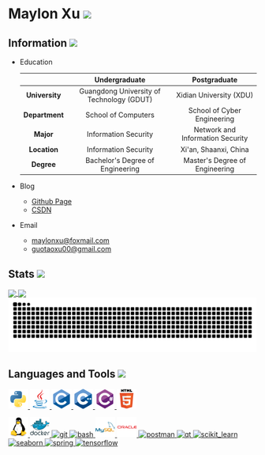 # Maylon Xu <img src="https://emojis.slackmojis.com/emojis/images/1588866973/8934/hellokittydance.gif?1588866973" width="90">
<!-- emojis: https://slackmojis.com/-->
## Information <img src="https://emojis.slackmojis.com/emojis/images/1696534303/70363/doggotypingq.gif?1696534303" width="40">
- Education

  |                | Undergraduate                             | Postgraduate                     |
  | :------------: | :---------------------------------------: | :------------------------------: |
  | **University** | Guangdong University of Technology (GDUT) | Xidian University (XDU) <!--(Exempt from Admission Exam)-->         |
  | **Department** | School of Computers                       | School of Cyber Engineering      |
  | **Major**      | Information Security                      | Network and Information Security |
  | **Location**   | Information Security                      | Xi'an, Shaanxi, China            |
  | **Degree**     | Bachelor's Degree of Engineering          | Master's Degree of Engineering   |

- Blog
  - [Github Page](https://Country-If.github.io)
  - [CSDN](https://blog.csdn.net/weixin_45824303)
- Email
  - maylonxu@foxmail.com
  - guotaoxu00@gmail.com

## Stats <img src="https://emojis.slackmojis.com/emojis/images/1680554188/65018/cat-roomba-exceptionally-fast.gif?1680554188" width="40">
<div>
  <a href="https://github.com/Country-If">
    <img align="center" src="https://github-readme-stats-three-brown-35.vercel.app/api?username=Country-If&show_icons=true&theme=transparent&include_all_commits=true&hide_border=true"/>
  </a>
  <a href="https://github.com/Country-If">
    <img align="center" src="https://github-readme-stats-three-brown-35.vercel.app/api/top-langs/?username=Country-If&hide=tcl,xslt,jupyter%20notebook,smarty,tex&theme=transparent&layout=compact&hide_border=true"/>
  </a>
</div>

<picture>
  <source media="(prefers-color-scheme: light)" srcset="res/github-contribution-grid-snake.svg">
  <source media="(prefers-color-scheme: dark)" srcset="res/github-contribution-grid-snake-dark.svg">
  <img alt="github contribution grid snake animation" src="res/github-contribution-grid-snake.svg">
</picture>

<!-- icons: https://rahuldkjain.github.io/gh-profile-readme-generator/ -->
## Languages and Tools <img src="https://emojis.slackmojis.com/emojis/images/1643516377/24139/tangerine_fire.gif?1643516377" width="40">
<p align="left"> 
  <a href="https://www.python.org" target="_blank" rel="noreferrer"> <img src="https://raw.githubusercontent.com/devicons/devicon/master/icons/python/python-original.svg" alt="python" width="40" height="40"/> </a> 
  <a href="https://www.java.com" target="_blank" rel="noreferrer"> <img src="https://raw.githubusercontent.com/devicons/devicon/master/icons/java/java-original.svg" alt="java" width="40" height="40"/> </a> 
  <a href="https://www.cprogramming.com/" target="_blank" rel="noreferrer"> <img src="https://raw.githubusercontent.com/devicons/devicon/master/icons/c/c-original.svg" alt="c" width="40" height="40"/> </a> 
  <a href="https://www.w3schools.com/cpp/" target="_blank" rel="noreferrer"> <img src="https://raw.githubusercontent.com/devicons/devicon/master/icons/cplusplus/cplusplus-original.svg" alt="cplusplus" width="40" height="40"/> </a> 
  <a href="https://www.w3schools.com/cs/" target="_blank" rel="noreferrer"> <img src="https://raw.githubusercontent.com/devicons/devicon/master/icons/csharp/csharp-original.svg" alt="csharp" width="40" height="40"/> </a> 
  <a href="https://www.w3.org/html/" target="_blank" rel="noreferrer"> <img src="https://raw.githubusercontent.com/devicons/devicon/master/icons/html5/html5-original-wordmark.svg" alt="html5" width="40" height="40"/> </a> 
  
  <a href="https://www.linux.org/" target="_blank" rel="noreferrer"> <img src="https://raw.githubusercontent.com/devicons/devicon/master/icons/linux/linux-original.svg" alt="linux" width="40" height="40"/> </a> 
  <a href="https://www.docker.com/" target="_blank" rel="noreferrer"> <img src="https://raw.githubusercontent.com/devicons/devicon/master/icons/docker/docker-original-wordmark.svg" alt="docker" width="40" height="40"/> </a> 
  <a href="https://git-scm.com/" target="_blank" rel="noreferrer"> <img src="https://www.vectorlogo.zone/logos/git-scm/git-scm-icon.svg" alt="git" width="40" height="40"/> </a> 
  <a href="https://www.gnu.org/software/bash/" target="_blank" rel="noreferrer"> <img src="https://www.vectorlogo.zone/logos/gnu_bash/gnu_bash-icon.svg" alt="bash" width="40" height="40"/> </a> 
  <a href="https://www.mysql.com/" target="_blank" rel="noreferrer"> <img src="https://raw.githubusercontent.com/devicons/devicon/master/icons/mysql/mysql-original-wordmark.svg" alt="mysql" width="40" height="40"/> </a> 
  <a href="https://www.oracle.com/" target="_blank" rel="noreferrer"> <img src="https://raw.githubusercontent.com/devicons/devicon/master/icons/oracle/oracle-original.svg" alt="oracle" width="40" height="40"/> </a> 
  <a href="https://postman.com" target="_blank" rel="noreferrer"> <img src="https://www.vectorlogo.zone/logos/getpostman/getpostman-icon.svg" alt="postman" width="40" height="40"/> </a> 
  <a href="https://www.qt.io/" target="_blank" rel="noreferrer"> <img src="https://upload.wikimedia.org/wikipedia/commons/0/0b/Qt_logo_2016.svg" alt="qt" width="40" height="40"/> </a> 
  <a href="https://scikit-learn.org/" target="_blank" rel="noreferrer"> <img src="https://upload.wikimedia.org/wikipedia/commons/0/05/Scikit_learn_logo_small.svg" alt="scikit_learn" width="40" height="40"/> </a> 
  <a href="https://seaborn.pydata.org/" target="_blank" rel="noreferrer"> <img src="https://seaborn.pydata.org/_images/logo-mark-lightbg.svg" alt="seaborn" width="40" height="40"/> </a> 
  <a href="https://spring.io/" target="_blank" rel="noreferrer"> <img src="https://www.vectorlogo.zone/logos/springio/springio-icon.svg" alt="spring" width="40" height="40"/> </a> 
  <a href="https://www.tensorflow.org" target="_blank" rel="noreferrer"> <img src="https://www.vectorlogo.zone/logos/tensorflow/tensorflow-icon.svg" alt="tensorflow" width="40" height="40"/> </a> 
</p>
